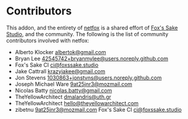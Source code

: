 # Contributors

This addon, and the entirety of [netfox] is a shared effort of [Fox's Sake
Studio], and the community. The following is the list of community contributors
involved with netfox:

* Alberto Klocker <albertok@gmail.com>
* Bryan Lee <42545742+bryanmylee@users.noreply.github.com>
* Fox's Sake CI <ci@foxssake.studio>
* Jake Cattrall <krazyjakee@gmail.com>
* Jon Stevens <1030863+jonstvns@users.noreply.github.com>
* Joseph Michael Ware <9at25jnr3@mozmail.com>
* Nicolas Batty <nicolas.batty@gmail.com>
* TheYellowArchitect <dmalandris@uth.gr>
* TheYellowArchitect <hello@theyellowarchitect.com>
* zibetnu <9at25jnr3@mozmail.com>
Fox's Sake CI <ci@foxssake.studio>

[netfox]: https://github.com/foxssake/netfox
[Fox's Sake Studio]: https://github.com/foxssake/

